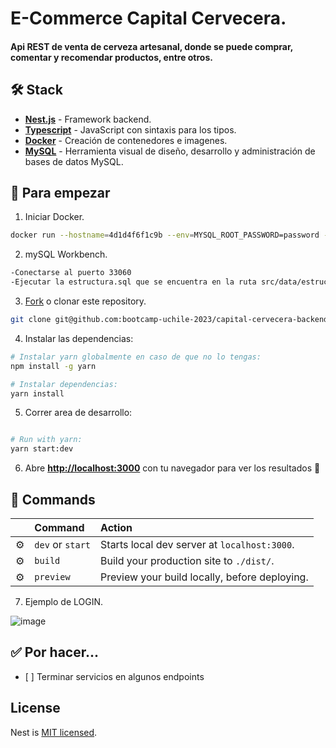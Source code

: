 # E-Commerce Capital Cervecera.

#### Api REST de venta de cerveza artesanal, donde se puede comprar, comentar y recomendar productos, entre otros.  

## 🛠️ Stack

- [**Nest.js**](https://nestjs.com/) - Framework backend.
- [**Typescript**](https://www.typescriptlang.org/) - JavaScript con sintaxis para los tipos.
- [**Docker**](https://www.docker.com/products/docker-desktop/) - Creación de contenedores e imagenes.
- [**MySQL**](https://www.mysql.com/products/workbench/) - Herramienta visual de diseño, desarrollo y administración de bases de datos MySQL.

## 🚀 Para empezar

1. Iniciar Docker.

```bash
docker run --hostname=4d1d4f6f1c9b --env=MYSQL_ROOT_PASSWORD=password --env=PATH=/usr/local/sbin:/usr/local/bin:/usr/sbin:/usr/bin:/sbin:/bin --env=GOSU_VERSION=1.16 --env=MYSQL_MAJOR=innovation --env=MYSQL_VERSION=8.1.0-1.el8 --env=MYSQL_SHELL_VERSION=8.0.34-1.el8 --volume=/var/lib/mysql -p 33060:3306 --restart=no --runtime=runc -d mysql
```

2. mySQL Workbench.

```bash
-Conectarse al puerto 33060
-Ejecutar la estructura.sql que se encuentra en la ruta src/data/estructura.sql. ( contiene tabla, relaciones y seeds basicos).
```
   
3. [Fork]() o clonar este repository.

```bash
git clone git@github.com:bootcamp-uchile-2023/capital-cervecera-backend.git
```

4. Instalar las dependencias:

```bash
# Instalar yarn globalmente en caso de que no lo tengas:
npm install -g yarn

# Instalar dependencias:
yarn install


```

5. Correr area de desarrollo:

```bash

# Run with yarn:
yarn start:dev
```

6. Abre [**http://localhost:3000**](http://localhost:3000/) con tu navegador para ver los resultados 🚀


## 🧞 Commands

|     | Command          | Action                                        |
| :-- | :--------------- | :-------------------------------------------- |
| ⚙️  | `dev` or `start` | Starts local dev server at `localhost:3000`.  |
| ⚙️  | `build`          | Build your production site to `./dist/`.      |
| ⚙️  | `preview`        | Preview your build locally, before deploying. |



7. Ejemplo de LOGIN.
   
![image](https://github.com/bootcamp-uchile-2023/capital-cervecera-backend/assets/141187853/3ec40785-cd2d-4eae-87f2-c08f5fa820f7)


## ✅ Por hacer...

- [ ] Terminar servicios en algunos endpoints


## License

Nest is [MIT licensed](LICENSE).
